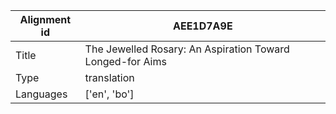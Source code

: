 |Alignment id | AEE1D7A9E
| --- | --- 
|Title | The Jewelled Rosary: An Aspiration Toward Longed-for Aims 
|Type | translation
|Languages | ['en', 'bo']